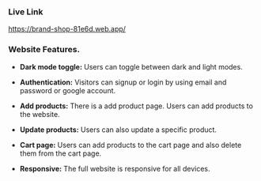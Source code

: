
### Live Link
https://brand-shop-81e6d.web.app/

### Website Features.
- **Dark mode toggle:** Users can toggle between dark and light modes.

- **Authentication:** Visitors can signup or login by using email and password or google account.

- **Add products:** There is a add product page. Users can add products to the website.
- **Update products:** Users can also update a specific product.
- **Cart page:**  Users can add products to the cart page and also delete them from the cart page.
- **Responsive:** The full website is responsive for all devices.  

